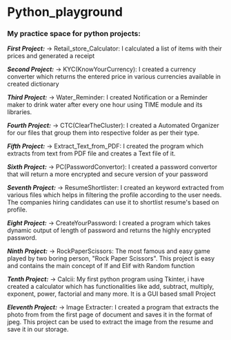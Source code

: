 # Python_playground
### My practice space for python projects:

***First Project:***
-> Retail_store_Calculator: I calculated a list of items with their prices and generated a receipt


***Second Project:***
-> KYC(KnowYourCurrency): I created a currency converter which returns the entered price in various currencies available in created dictionary


***Third Project:***
-> Water_Reminder: I created Notification or a Reminder maker to drink water after every one hour using TIME module and its libraries.

***Fourth Project:***
-> CTC(ClearTheCluster): I created a Automated Organizer for our files that group them into respective folder as per their type.

***Fifth Project:***
-> Extract_Text_from_PDF: I created the program which extracts from text from PDF file and creates a Text file of it.

***Sixth Project:***
-> PC(PasswordConvertor): I created a password convertor that will return a more encrypted and secure version of your password

***Seventh Project:***
-> ResumeShortlister: I created an keyword extracted from various files which helps in filtering the profile according to the user needs.
                      The companies hiring candidates can use it to shortlist resume's based on profile.

***Eight Project:***
-> CreateYourPassword: I created a program which takes dynamic output of length of password and returns the highly encrypted password.

***Ninth Project:***
-> RockPaperScissors: The most famous and easy game played by two boring person, "Rock Paper Scissors". This project is easy and contains the main concept of If and Elif with Random function

***Tenth Project:***
-> Calcii: My first python program using Tkinter, i have created a calculator which has functionalities like add, subtract, multiply, exponent, power, factorial and many more. It is a GUI based small Project


***Eleventh Project:***
-> Image Extracter: I created a program that extracts the photo from from the first page of document and saves it in the format of jpeg. This project can be used to extract the image from the resume and save it in our storage. 